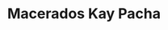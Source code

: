 ---
title: "Macerados Kay Pacha"
url: /san-vicente-de-canete/macerados-kay-pacha/
shop: Spirituosen
---